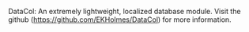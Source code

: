 DataCol: An extremely lightweight, localized database module. 
Visit the github (https://github.com/EKHolmes/DataCol) for more information.